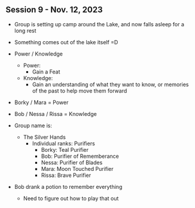 ## Session 9 - Nov. 12, 2023

- Group is setting up camp around the Lake, and now falls asleep for a long rest
- Something comes out of the lake itself =D

- Power / Knowledge
    - Power:
        - Gain a Feat
    - Knowledge:
        - Gain an understanding of what they want to know, or memories of the past to help move them forward

- Borky / Mara = Power
- Bob / Nessa / Rissa = Knowledge

- Group name is: 
    - The Silver Hands
        - Individual ranks: Purifiers
            - Borky: Teal Purifier
            - Bob: Purifier of Rememberance 
            - Nessa: Purifier of Blades
            - Mara: Moon Touched Purifier
            - Rissa: Brave Purifier

- Bob drank a potion to remember everything
    - Need to figure out how to play that out


